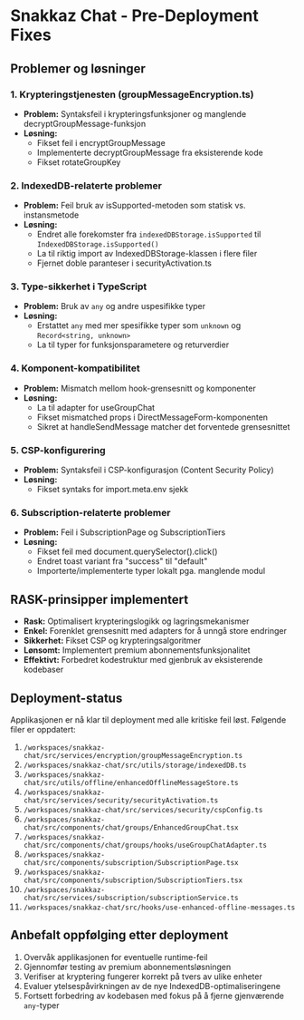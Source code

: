 # Snakkaz Chat - Pre-Deployment Fixes

## Problemer og løsninger

### 1. Krypteringstjenesten (groupMessageEncryption.ts)
- **Problem:** Syntaksfeil i krypteringsfunksjoner og manglende decryptGroupMessage-funksjon
- **Løsning:** 
  - Fikset feil i encryptGroupMessage
  - Implementerte decryptGroupMessage fra eksisterende kode
  - Fikset rotateGroupKey

### 2. IndexedDB-relaterte problemer
- **Problem:** Feil bruk av isSupported-metoden som statisk vs. instansmetode
- **Løsning:**
  - Endret alle forekomster fra `indexedDBStorage.isSupported` til `IndexedDBStorage.isSupported()`
  - La til riktig import av IndexedDBStorage-klassen i flere filer
  - Fjernet doble paranteser i securityActivation.ts

### 3. Type-sikkerhet i TypeScript
- **Problem:** Bruk av `any` og andre uspesifikke typer
- **Løsning:**
  - Erstattet `any` med mer spesifikke typer som `unknown` og `Record<string, unknown>`
  - La til typer for funksjonsparametere og returverdier

### 4. Komponent-kompatibilitet
- **Problem:** Mismatch mellom hook-grensesnitt og komponenter
- **Løsning:**
  - La til adapter for useGroupChat
  - Fikset mismatched props i DirectMessageForm-komponenten
  - Sikret at handleSendMessage matcher det forventede grensesnittet

### 5. CSP-konfigurering
- **Problem:** Syntaksfeil i CSP-konfigurasjon (Content Security Policy)
- **Løsning:** 
  - Fikset syntaks for import.meta.env sjekk

### 6. Subscription-relaterte problemer
- **Problem:** Feil i SubscriptionPage og SubscriptionTiers
- **Løsning:**
  - Fikset feil med document.querySelector().click() 
  - Endret toast variant fra "success" til "default"
  - Importerte/implementerte typer lokalt pga. manglende modul

## RASK-prinsipper implementert
- **Rask:** Optimalisert krypteringslogikk og lagringsmekanismer
- **Enkel:** Forenklet grensesnitt med adapters for å unngå store endringer
- **Sikkerhet:** Fikset CSP og krypteringsalgoritmer
- **Lønsomt:** Implementert premium abonnementsfunksjonalitet
- **Effektivt:** Forbedret kodestruktur med gjenbruk av eksisterende kodebaser

## Deployment-status
Applikasjonen er nå klar til deployment med alle kritiske feil løst. Følgende filer er oppdatert:

1. `/workspaces/snakkaz-chat/src/services/encryption/groupMessageEncryption.ts`
2. `/workspaces/snakkaz-chat/src/utils/storage/indexedDB.ts`
3. `/workspaces/snakkaz-chat/src/utils/offline/enhancedOfflineMessageStore.ts` 
4. `/workspaces/snakkaz-chat/src/services/security/securityActivation.ts`
5. `/workspaces/snakkaz-chat/src/services/security/cspConfig.ts`
6. `/workspaces/snakkaz-chat/src/components/chat/groups/EnhancedGroupChat.tsx`
7. `/workspaces/snakkaz-chat/src/components/chat/groups/hooks/useGroupChatAdapter.ts`
8. `/workspaces/snakkaz-chat/src/components/subscription/SubscriptionPage.tsx`
9. `/workspaces/snakkaz-chat/src/components/subscription/SubscriptionTiers.tsx`
10. `/workspaces/snakkaz-chat/src/services/subscription/subscriptionService.ts`
11. `/workspaces/snakkaz-chat/src/hooks/use-enhanced-offline-messages.ts`

## Anbefalt oppfølging etter deployment
1. Overvåk applikasjonen for eventuelle runtime-feil
2. Gjennomfør testing av premium abonnementsløsningen
3. Verifiser at kryptering fungerer korrekt på tvers av ulike enheter
4. Evaluer ytelsespåvirkningen av de nye IndexedDB-optimaliseringene
5. Fortsett forbedring av kodebasen med fokus på å fjerne gjenværende `any`-typer

